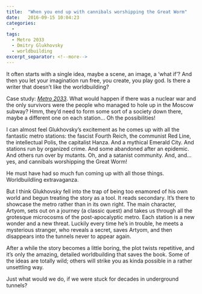 ```yaml
---
title:  "When you end up with cannibals worshipping the Great Worm"
date:   2016-09-15 10:04:23
categories:
  -
tags:
  - Metro 2033
  - Dmitry Glukhovsky
  - worldbuilding
excerpt_separator: <!--more-->
---
```

It often starts with a single idea, maybe a scene, an image, a ‘what if’? And then you let your imagination run free, you create, you play god. Is there a writer that doesn’t like the worldbuilding?<!--more-->

Case study: [*Metro 2033*](http://amzn.to/2d0Qlp6). What would happen if there was a nuclear war and the only survivors were the people who managed to hole up in the Moscow subway? Hmm, they’d need to form some sort of a society down there, maybe a different one on each station… Oh the possibilities!

I can almost feel Glukhovsky’s excitement as he comes up with all the fantastic metro stations: the fascist Fourth Reich, the communist Red Line, the intellectual Polis, the capitalist Hanza. And a mythical Emerald City. And stations run by organized crime. And some abandoned after an epidemic. And others run over by mutants. Oh, and a satanist community. And, and… yes, and cannibals worshipping the Great Worm!

He must have had so much fun coming up with all those things. Worldbuildling extravaganza.

But I think Glukhovsky fell into the trap of being too enamored of his own world and begun treating the story as a tool. It reads secondary. It’s there to showcase the metro rather than in its own right. The main character, Artyom, sets out on a journey (a classic quest) and takes us through all the grotesque microcosms of the post-apocalyptic metro. Each station is a new wonder and a new threat. Luckily every time he’s in trouble, he meets a mysterious stranger, who reveals a secret, saves Artyom, and then disappears into the tunnels never to appear again.

After a while the story becomes a little boring, the plot twists repetitive, and it’s only the amazing, detailed worldbuilding that saves the book. Some of the ideas are totally wild; others will strike you as kinda possible in a rather unsettling way.

Just what would we do, if we were stuck for decades in underground tunnels?
